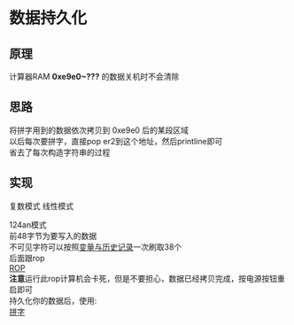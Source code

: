 # 数据持久化


## 原理
计算器RAM **0xe9e0~???** 的数据关机时不会清除

## 思路
将拼字用到的数据依次拷贝到 0xe9e0 后的某段区域  
以后每次要拼字，直接pop er2到这个地址，然后printline即可  
省去了每次构造字符串的过程

## 实现
复数模式 线性模式  
  
124an模式  
前48字节为要写入的数据  
不可见字符可以按照[变量与历史记录](../../../教程/991CN%20X%20(VerC)%20异常教程/第三章%20变量与历史记录.md)一次刷取38个  
后面跟rop  
[ROP](./data.asm)  
**注意**运行此rop计算机会卡死，但是不要担心，数据已经拷贝完成，按电源按钮重启即可    
持久化你的数据后，使用:  
[拼字](./data_print.asm)